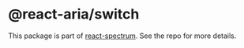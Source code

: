 # @react-aria/switch

This package is part of [react-spectrum](https://github.com/adobe/react-spectrum). See the repo for more details.
